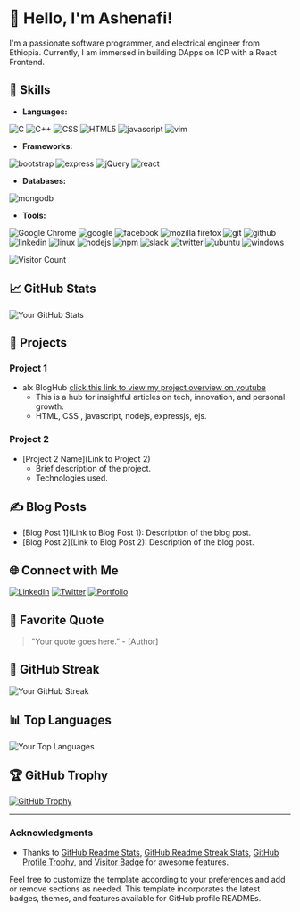 <!--- Name -->
# 👋 Hello, I'm Ashenafi!

<!--- Introduction -->
I'm a passionate software programmer, and electrical engineer from Ethiopia. Currently, I am immersed in building DApps on ICP with a React Frontend.

<!--- Skills -->
## 🚀 Skills 
- **Languages:**
  
![C](https://icongr.am/devicon/c-original.svg?size=40&color=currentColor)
![C++](https://icongr.am/devicon/cplusplus-original.svg?size=40&color=currentColor)
![CSS](https://icongr.am/devicon/css3-original.svg?size=40&color=currentColor)
![HTML5](https://icongr.am/devicon/html5-original.svg?size=40&color=currentColor)
![javascript](https://icongr.am/devicon/javascript-original.svg?size=40&color=currentColor)
![vim](https://icongr.am/devicon/vim-original.svg?size=40&color=currentColor)



- **Frameworks:**

![bootstrap](https://icongr.am/devicon/bootstrap-plain-wordmark.svg?size=40&color=currentColor)
![express](https://icongr.am/devicon/express-original-wordmark.svg?size=40&color=currentColor)
![jQuery](https://icongr.am/devicon/jquery-original.svg?size=40&color=currentColor)
![react](https://icongr.am/devicon/react-original.svg?size=40&color=currentColor)

  
- **Databases:**

![mongodb](https://icongr.am/devicon/mongodb-original.svg?size=40&color=currentColor)

- **Tools:**

![Google Chrome](https://icongr.am/devicon/chrome-original.svg?size=40&color=currentColor)
![google](https://icongr.am/devicon/google-original.svg?size=40&color=currentColor)
![facebook](https://icongr.am/devicon/facebook-original.svg?size=40&color=currentColor)
![mozilla firefox](https://icongr.am/devicon/firefox-original.svg?size=40&color=currentColor)
![git](https://icongr.am/devicon/git-original.svg?size=40&color=currentColor)
![github](https://icongr.am/devicon/github-original.svg?size=40&color=currentColor)
![linkedin](https://icongr.am/devicon/linkedin-original.svg?size=40&color=currentColor)
![linux](https://icongr.am/devicon/linux-original.svg?size=40&color=currentColor)
![nodejs](https://icongr.am/devicon/nodejs-original.svg?size=40&color=currentColor)
![npm](https://icongr.am/devicon/npm-original-wordmark.svg?size=40&color=currentColor)
![slack](https://icongr.am/devicon/slack-original.svg?size=40&color=currentColor)
![twitter](https://icongr.am/devicon/twitter-original.svg?size=40&color=currentColor)
![ubuntu](https://icongr.am/devicon/ubuntu-plain.svg?size=40&color=currentColor)
![windows](https://icongr.am/devicon/windows8-original.svg?size=40&color=currentColor)


<!--- Visitor Counter -->
![Visitor Count](https://visitor-badge.laobi.icu/badge?page_id=ashenafiab.ashenafiab)

<!--- GitHub Stats -->
## 📈 GitHub Stats
![Your GitHub Stats](https://github-readme-stats.vercel.app/api?username=ashenafiab&show_icons=true&count_private=true&theme=dark)

<!--- Projects -->
## 🔧 Projects
### Project 1
- alx BlogHub [click this link to view my project overview on youtube](https://youtu.be/SSVUbX3u-Cw?si=Rw0vu9_YkBE-8xDk)
  - This is a hub for insightful articles on tech, innovation, and personal growth.
  - HTML, CSS , javascript, nodejs, expressjs, ejs.

### Project 2
- [Project 2 Name](Link to Project 2)
  - Brief description of the project.
  - Technologies used.

<!--- Your Blog Posts -->
## ✍️ Blog Posts
- [Blog Post 1](Link to Blog Post 1): Description of the blog post.
- [Blog Post 2](Link to Blog Post 2): Description of the blog post.

<!--- Connect with Me -->
## 🌐 Connect with Me
[![LinkedIn](https://img.shields.io/badge/LinkedIn-YourLinkedIn-blue?style=flat-square&logo=linkedin)](https://www.linkedin.com/in/ashenafi-abebaw-bb82a3202?utm_source=share&utm_campaign=share_via&utm_content=profile&utm_medium=android_app/)
[![Twitter](https://img.shields.io/badge/Twitter-YourTwitter-blue?style=flat-square&logo=twitter)](https://twitter.com/Ashenafiabebaw0?s=09)
[![Portfolio](https://img.shields.io/badge/Portfolio-YourPortfolio-blue?style=flat-square&logo=portfolio)](https://yourportfolio.com)

<!--- Your Favorite Quote -->
## 🧠 Favorite Quote
> "Your quote goes here." - [Author]

<!--- Your GitHub Streak -->
## 🌟 GitHub Streak
![Your GitHub Streak](https://github-readme-streak-stats.herokuapp.com/?user=ashenafiab&theme=dark)

<!--- Your Top Languages -->
## 📊 Top Languages
![Your Top Languages](https://github-readme-stats.vercel.app/api/top-langs/?username=ashenafiab&layout=compact&theme=radical)


<!--- GitHub Trophy -->
## 🏆 GitHub Trophy
[![GitHub Trophy](https://github-profile-trophy.vercel.app/?username=ashenafiab&theme=nord)](https://github.com/ryo-ma/github-profile-trophy)

<!--- Your Footer with Acknowledgments -->
---

### Acknowledgments
- Thanks to [GitHub Readme Stats](https://github.com/anuraghazra/github-readme-stats), [GitHub Readme Streak Stats](https://github.com/DenverCoder1/github-readme-streak-stats), [GitHub Profile Trophy](https://github.com/ryo-ma/github-profile-trophy), and [Visitor Badge](https://visitor-badge.laobi.icu/) for awesome features.

Feel free to customize the template according to your preferences and add or remove sections as needed. This template incorporates the latest badges, themes, and features available for GitHub profile READMEs.
